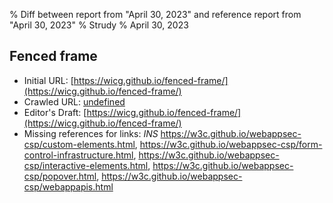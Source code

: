 % Diff between report from "April 30, 2023" and reference report from "April 30, 2023"
% Strudy
% April 30, 2023

## Fenced frame

- Initial URL: [https://wicg.github.io/fenced-frame/](https://wicg.github.io/fenced-frame/)
- Crawled URL: [undefined](undefined)
- Editor's Draft: [https://wicg.github.io/fenced-frame/](https://wicg.github.io/fenced-frame/)
- Missing references for links: *INS* https://w3c.github.io/webappsec-csp/custom-elements.html, https://w3c.github.io/webappsec-csp/form-control-infrastructure.html, https://w3c.github.io/webappsec-csp/interactive-elements.html, https://w3c.github.io/webappsec-csp/popover.html, https://w3c.github.io/webappsec-csp/webappapis.html



